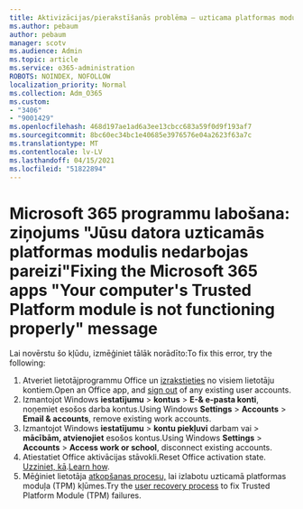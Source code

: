 ```yaml
---
title: Aktivizācijas/pierakstīšanās problēma — uzticama platformas moduļa disfunkcija
ms.author: pebaum
author: pebaum
manager: scotv
ms.audience: Admin
ms.topic: article
ms.service: o365-administration
ROBOTS: NOINDEX, NOFOLLOW
localization_priority: Normal
ms.collection: Adm_O365
ms.custom:
- "3406"
- "9001429"
ms.openlocfilehash: 468d197ae1ad6a3ee13cbcc683a59f0d9f193af7
ms.sourcegitcommit: 8bc60ec34bc1e40685e3976576e04a2623f63a7c
ms.translationtype: MT
ms.contentlocale: lv-LV
ms.lasthandoff: 04/15/2021
ms.locfileid: "51822894"
---
```

# <a name="fixing-the-microsoft-365-apps-your-computers-trusted-platform-module-is-not-functioning-properly-message"></a><span data-ttu-id="727eb-102">Microsoft 365 programmu labošana: ziņojums "Jūsu datora uzticamās platformas modulis nedarbojas pareizi"</span><span class="sxs-lookup"><span data-stu-id="727eb-102">Fixing the Microsoft 365 apps "Your computer's Trusted Platform module is not functioning properly" message</span></span>

<span data-ttu-id="727eb-103">Lai novērstu šo kļūdu, izmēģiniet tālāk norādīto:</span><span class="sxs-lookup"><span data-stu-id="727eb-103">To fix this error, try the following:</span></span>

1. <span data-ttu-id="727eb-104">Atveriet lietotājprogrammu Office un [izrakstieties](https://support.office.com/article/5a20dc11-47e9-4b6f-945d-478cb6d92071) no visiem lietotāju kontiem.</span><span class="sxs-lookup"><span data-stu-id="727eb-104">Open an Office app, and [sign out](https://support.office.com/article/5a20dc11-47e9-4b6f-945d-478cb6d92071) of any existing user accounts.</span></span>   
2. <span data-ttu-id="727eb-105">Izmantojot Windows **iestatījumu**  >  **kontus**  >  **E-& e-pasta konti**, noņemiet esošos darba kontus.</span><span class="sxs-lookup"><span data-stu-id="727eb-105">Using Windows **Settings** > **Accounts** > **Email & accounts**, remove existing work accounts.</span></span> 
3. <span data-ttu-id="727eb-106">Izmantojot Windows **iestatījumu**  >  **kontu piekļuvi** darbam vai  >  **mācībām, atvienojiet** esošos kontus.</span><span class="sxs-lookup"><span data-stu-id="727eb-106">Using Windows **Settings** > **Accounts** > **Access work or school**, disconnect existing accounts.</span></span> 
4. <span data-ttu-id="727eb-107">Atiestatiet Office aktivācijas stāvokli.</span><span class="sxs-lookup"><span data-stu-id="727eb-107">Reset Office activation state.</span></span> <span data-ttu-id="727eb-108">[Uzziniet, kā](https://docs.microsoft.com/office365/troubleshoot/activation/reset-office-365-proplus-activation-state
).</span><span class="sxs-lookup"><span data-stu-id="727eb-108">[Learn how](https://docs.microsoft.com/office365/troubleshoot/activation/reset-office-365-proplus-activation-state
).</span></span>
5. <span data-ttu-id="727eb-109">Mēģiniet lietotāja [atkopšanas procesu,](https://docs.microsoft.com/office365/troubleshoot/administration/connection-issue-when-sign-in-office-2016#symptom-2) lai izlabotu uzticamā platformas moduļa (TPM) kļūmes.</span><span class="sxs-lookup"><span data-stu-id="727eb-109">Try the [user recovery process](https://docs.microsoft.com/office365/troubleshoot/administration/connection-issue-when-sign-in-office-2016#symptom-2) to fix Trusted Platform Module (TPM) failures.</span></span>